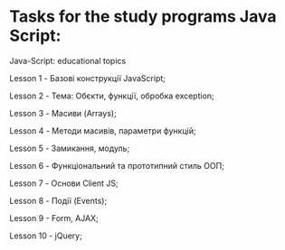 # Tasks for the study programs Java Script:

Java-Script: educational topics

Lesson 1 - Базові конструкції JavaScript;

Lesson 2 - Тема: Обєкти, функції, обробка exception;

Lesson 3 - Масиви (Arrays);

Lesson 4 - Методи масивів, параметри функцій;

Lesson 5 - Замикання, модуль;

Lesson 6 - Функціональний та прототипний стиль ООП;

Lesson 7 - Основи Client JS;

Lesson 8 - Події (Events);

Lesson 9 - Form, AJAX;

Lesson 10 - jQuery;
